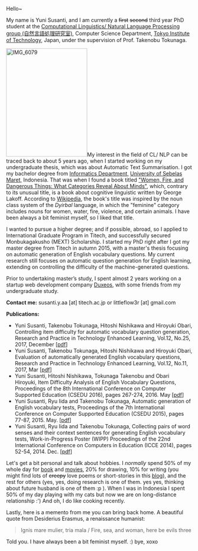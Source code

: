 Hello~

My name is Yuni Susanti, and I am currently a <del>first</del> <del>second</del> third year PhD student at the <a href="http://www.cl.cs.titech.ac.jp/en/start">Computational Linguistics/ Natural Language Processing group (自然言語処理研究室)</a>, Computer Science Department, <a href="http://www.titech.ac.jp/">Tokyo Institute of Technology,</a> Japan, under the supervision of Prof. Takenobu Tokunaga.

<img class="wp-image-2039 alignright" src="https://littleflow3r.files.wordpress.com/2008/05/img_6079.png" alt="IMG_6079" width="219" height="292" />My interest in the field of CL/ NLP can be traced back to about 5 years ago, when I started working on my undergraduate thesis, which was about Automatic Text Summarisation. I got my bachelor degree from <a href="http://if.mipa.uns.ac.id/">Informatics Department,</a> <a href="https://uns.ac.id/id/">University of Sebelas Maret,</a> Indonesia. That was when I found a book titled <a href="http://www.goodreads.com/book/show/53336.Women_Fire_and_Dangerous_Things">"Women, Fire, and Dangerous Things: What Categories Reveal About Minds"</a>, which, contrary to its unusual title, is a book about cognitive linguistic written by George Lakoff. According to <a href="https://en.wikipedia.org/wiki/Women,_Fire,_and_Dangerous_Things">Wikipedia</a>, the book's title was inspired by the noun class system of the <em>Dyirbal</em> language, in which the "feminine" category includes nouns for women, water, fire, violence, and certain animals. I have been always a bit feminist myself, so I liked that title.

I wanted to pursue a higher degree; and if possible, abroad, so I applied to International Graduate Program in Titech, and successfully secured Monbukagakusho (MEXT) Scholarship. I started my PhD right after I got my master degree from Titech in autumn 2015, with a master's thesis focusing on automatic generation of English vocabulary questions. My current research still focuses on automatic question generation for English learning, extending on controlling the difficulty of the machine-generated questions.

Prior to undertaking master’s study, I spent almost 2 years working on a startup web development company <a href="http://www.duxeos.com">Duxeos</a>, with some friends from my undergraduate study.

<strong>Contact me:</strong> susanti.y.aa [at] titech.ac.jp or littleflow3r [at] gmail.com

<strong>Publications:</strong>
<ul>
	<li>Yuni Susanti, Takenobu Tokunaga, Hitoshi Nishikawa and Hiroyuki Obari, Controlling item difficulty for automatic vocabulary question generation, Research and Practice in Technology Enhanced Learning, Vol.12, No.25, 2017, December [<a class="media mediafile mf_1186_s41039-017-0051-y" title="http://www.readcube.com/articles/10.1186/s41039-017-0051-y" href="https://www.google.co.jp/url?sa=t&rct=j&q=&esrc=s&source=web&cd=1&cad=rja&uact=8&ved=0ahUKEwiZirrNpKfYAhUM5bwKHZnuAKgQFggpMAA&url=https%3A%2F%2Ftelrp.springeropen.com%2Ftrack%2Fpdf%2F10.1186%2Fs41039-017-0065-5%3Fsite%3Dtelrp.springeropen.com&usg=AOvVaw3ROZxe-pt32vUNo4sH_ONS" target="_blank" rel="noopener">pdf</a>]</li>
	<li>Yuni Susanti, Takenobu Tokunaga, Hitoshi Nishikawa and Hiroyuki Obari, Evaluation of automatically generated English vocabulary questions, Research and Practice in Technology Enhanced Learning, Vol.12, No.11, 2017, Mar [<a class="media mediafile mf_1186_s41039-017-0051-y" title="http://www.readcube.com/articles/10.1186/s41039-017-0051-y" href="http://www.cl.cs.titech.ac.jp/lib/exe/fetch.php?tok=e9a4a7&media=http%3A%2F%2Fwww.readcube.com%2Farticles%2F10.1186%2Fs41039-017-0051-y" target="_blank" rel="noopener">pdf</a>]</li>
	<li>Yuni Susanti, Hitoshi Nishikawa, Tokunaga Takenobu and Obari Hiroyuki, Item Difficulty Analysis of English Vocabulary Questions, Proceedings of the 8th International Conference on Computer Supported Education (CSEDU 2016), pages 267-274, 2016. May [<a href="http://www.cl.cs.titech.ac.jp/_media/publication/susanti_2016aa.pdf" target="_blank" rel="noopener">pdf</a>]</li>
	<li>Yuni Susanti, Ryu Iida and Takenobu Tokunaga, Automatic generation of English vocabulary tests, Proceedings of the 7th International Conference on Computer Supported Education (CSEDU 2015), pages 77-87, 2015. May. [<a href="http://www.cl.cs.titech.ac.jp/_media/publication/csedu_2015_72_cr.pdf">pdf</a>]</li>
	<li>Yuni Susanti, Ryu Iida and Takenobu Tokunaga, Collecting pairs of word senses and their context sentences for generating English vocabulary tests, Work-in-Progress Poster (WIPP) Proceedings of the 22nd International Conference on Computers in Education (ICCE 2014), pages 52-54, 2014. Dec. [<a href="http://www.cl.cs.titech.ac.jp/_media/publication/susanti_2014aa.pdf">pdf</a>]</li>
</ul>
Let's get a bit personal and talk about hobbies. I <em>normally</em> spend 50% of my whole day for <a href="https://www.goodreads.com/user/show/4231042-yuni-susanti" target="_blank" rel="noopener">book</a> and <a href="http://www.imdb.com/user/ur76948352/?ref_=nb_usr_prof_0">movies</a>, 20% for drawing, 10% for writing (you might find lots of <del>creepy</del> love poems or short-stories in this <a href="https://littleflow3r.wordpress.com/blog/" target="_blank" rel="noopener">blog</a>), and the rest for others (yes, yes, doing research is one of them. yes yes, thinking about future husband is one of them :p ). When I was in Indonesia I spent 50% of my day playing with my cats but now we are on long-distance relationship :') And oh, I do like cooking recently.

Lastly, here is a memento from me you can bring back home. A beautiful quote from Desiderius Erasmus, a renaissance humanist:
<blockquote>Ignis mare mulier, tria mala / Fire, sea, and woman, here be evils three</blockquote>
Told you. I have always been a bit feminist myself. :) bye, xoxo
